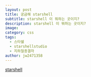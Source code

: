 ```yaml
---
layout: post
title: 궁금해 starshell
subtitle: starshell 이 뭐하는 곳이지?
description: starshell 이 뭐하는 곳이지?
image: 
category: css
tags:
  - 스타쉘
  - starshellstudio
  - 지하철종결자
author: jw2471358
---
```


[starshell](https://starshellstudio.com/)